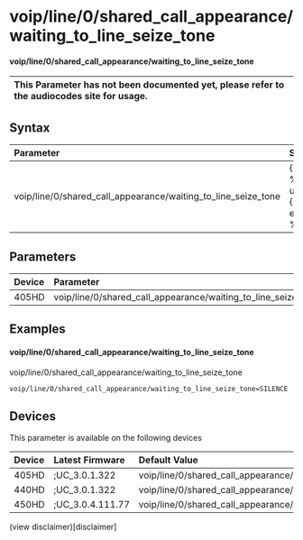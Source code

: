﻿---
description: voip/line/0/shared_call_appearance/waiting_to_line_seize_tone
search:
    keywords: ['voip','line','0','shared_call_appearance','waiting_to_line_seize_tone']
---

# voip/line/0/shared_call_appearance/waiting_to_line_seize_tone

#### voip/line/0/shared_call_appearance/waiting_to_line_seize_tone


| This Parameter has not been documented yet, please refer to the audiocodes site for usage.  |
| :--- |

## Syntax
| Parameter | Syntax |
| :--- | :--- |
|voip/line/0/shared_call_appearance/waiting_to_line_seize_tone | {% raw %} undefined {% endraw %} |

## Parameters
|Device|Parameter|value|Description|
|:---|:---|:---|:---|
| 405HD | voip/line/0/shared_call_appearance/waiting_to_line_seize_tone |  |  |

## Examples
#### voip/line/0/shared_call_appearance/waiting_to_line_seize_tone

voip/line/0/shared_call_appearance/waiting_to_line_seize_tone

```
voip/line/0/shared_call_appearance/waiting_to_line_seize_tone=SILENCE
```

## Devices
This parameter is available on the following devices

| Device | Latest Firmware | Default Value |
|:---|:---|:---|
| 405HD | ;UC_3.0.1.322 | voip/line/0/shared_call_appearance/waiting_to_line_seize_tone=SILENCE 
| 440HD | ;UC_3.0.1.322 | voip/line/0/shared_call_appearance/waiting_to_line_seize_tone=SILENCE 
| 450HD | ;UC_3.0.4.111.77 | voip/line/0/shared_call_appearance/waiting_to_line_seize_tone=SILENCE 

(view disclaimer)[disclaimer]
